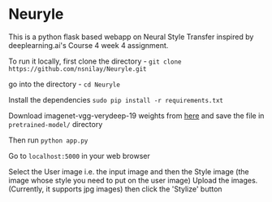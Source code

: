 # Neuryle

This is a python flask based webapp on Neural Style Transfer inspired by deeplearning.ai's Course 4 week 4 assignment.

To run it locally, first clone the directory - 
``` git clone https://github.com/nsnilay/Neuryle.git ```

go into the directory - 
``` cd Neuryle ```

Install the dependencies
``` sudo pip install -r requirements.txt ```

Download imagenet-vgg-verydeep-19 weights from [here](http://www.vlfeat.org/matconvnet/models/imagenet-vgg-verydeep-19.mat) and save the file in ``` pretrained-model/ ``` directory

Then run
``` python app.py ```

Go to ``` localhost:5000 ``` in your web browser

Select the User image i.e. the input image and then the Style image (the image whose style you need to put on the user image)
Upload the images. (Currently, it supports jpg images)
then click the 'Stylize' button
